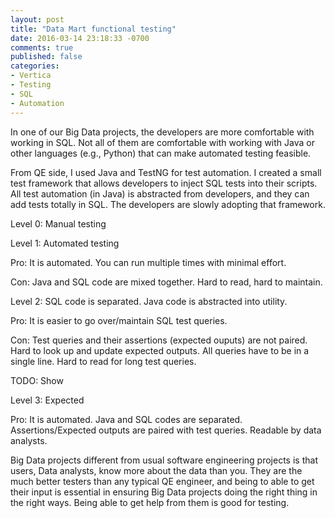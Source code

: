 ```yaml
---
layout: post
title: "Data Mart functional testing"
date: 2016-03-14 23:18:33 -0700
comments: true
published: false
categories: 
- Vertica
- Testing
- SQL
- Automation
---
```


In one of our Big Data projects, the developers are more comfortable with working in SQL. Not all of them are comfortable with working with Java or other languages (e.g., Python) that can make automated testing feasible.

From QE side, I used Java and TestNG for test automation. I created a small test framework that allows developers to inject SQL tests into their scripts. All test automation (in Java) is abstracted from developers, and they can add tests totally in SQL. The developers are slowly adopting that framework.


Level 0: Manual testing

Level 1: Automated testing

Pro:
It is automated. You can run multiple times with minimal effort.

Con:
Java and SQL code are mixed together.
Hard to read, hard to maintain.

Level 2: SQL code is separated. Java code is abstracted into utility.

Pro:
It is easier to go over/maintain SQL test queries.

Con:
Test queries and their assertions (expected ouputs) are not paired. 
Hard to look up and update expected outputs.
All queries have to be in a single line. Hard to read for long test queries. 

TODO: Show 

Level 3: Expected

Pro:
It is automated.
Java and SQL codes are separated.
Assertions/Expected outputs are paired with test queries.
Readable by data analysts.

Big Data projects different from usual software engineering projects is that users, Data analysts, know more about the data than you.
They are the much better testers than any typical QE engineer, and being to able to get their input is essential in ensuring Big Data projects doing the right thing in the right ways.
Being able to get help from them is good for testing.